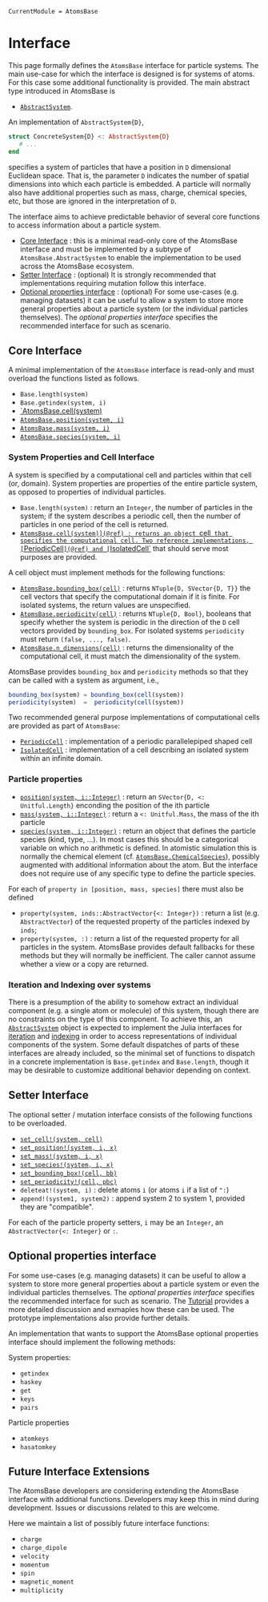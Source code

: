 ```@meta
CurrentModule = AtomsBase
```

# Interface

This page formally defines the `AtomsBase` interface for particle systems. 
The main use-case for which the interface is designed is for systems of atoms. For this case some additional functionality is provided.
The main abstract type introduced in AtomsBase is 
- [`AbstractSystem`](@ref).

An implementation of `AbstractSystem{D}`,  
```julia 
struct ConcreteSystem{D} <: AbstractSystem{D}
   # ... 
end
```
specifies a system of particles that have a position in `D` dimensional Euclidean space. That is, the parameter `D` indicates the number of spatial dimensions into which each particle is embedded. 
A particle will normally also have additional properties such as mass, charge, chemical species, etc, but those are ignored in the interpretation of `D`.

The interface aims to achieve predictable behavior of several core functions to access information about a particle system. 
- [Core Interface](@ref) : this is a minimal read-only core of the AtomsBase interface and must be implemented by a subtype of `AtomsBase.AbstractSystem` to enable the implementation to be used across the AtomsBase ecosystem. 
- [Setter Interface](@ref) : (optional) It is strongly recommended that implementations requiring mutation follow this interface. 
- [Optional properties interface](@ref) : (optional) For some use-cases (e.g. managing datasets) it can be useful to allow a system to store more general properties about a particle system (or the individual particles themselves). The *optional properties interface* specifies the recommended interface for such as scenario. 



## Core Interface

A minimal implementation of the `AtomsBase` interface is read-only and must overload the functions listed as follows. 

- `Base.length(system)`
- `Base.getindex(system, i)` 
- [`AtomsBase.cell(system)](@ref)
- [`AtomsBase.position(system, i)`](@ref)
- [`AtomsBase.mass(system, i)`](@ref)
- [`AtomsBase.species(system, i)`](@ref)


### System Properties and Cell Interface

A system is specified by a computational cell and particles within that cell (or, domain).  System properties are properties of the entire particle system, as opposed to properties of individual particles. 

- `Base.length(system)`  : return an `Integer`, the number of particles in the system; if the system describes a periodic cell, then the number of particles in one period of the cell is returned.
- [`AtomsBase.cell(system)](@ref) : returns an object `cell` that specifies the computational cell. Two reference implementations, [`PeriodicCell`](@ref) and [`IsolatedCell`](@ref) that should serve most purposes are provided. 

A cell object must implement methods for the following functions: 
- [`AtomsBase.bounding_box(cell)`](@ref) : returns `NTuple{D, SVector{D, T}}` the cell vectors that specify the computational domain if it is finite. For isolated systems, the return values are unspecified.
- [`AtomsBase.periodicity(cell)`](@ref) : returns `NTuple{D, Bool}`, booleans that specify whether the system is periodic in the direction of the `D` cell vectors provided by `bounding_box`. For isolated systems `periodicity` must return `(false, ..., false)`.
- [`AtomsBase.n_dimensions(cell)`](@ref) : returns the dimensionality of the computational cell, it must match the dimensionality of the system. 


AtomsBase provides `bounding_box` and `periodicity` methods so that they can be called with a system as argument, i.e., 
```julia
bounding_box(system) = bounding_box(cell(system))
periodicity(system)  =  periodicity(cell(system))
```

Two recommended general purpose implementations of computational cells are provided as part of `AtomsBase`: 
- [`PeriodicCell`](@ref) : implementation of a periodic parallelepiped shaped cell
- [`IsolatedCell`](@ref) : implementation of a cell describing an isolated system within an infinite domain. 


### Particle properties 

- [`position(system, i::Integer)`](@ref) : return an `SVector{D, <: Unitful.Length}` enconding the position of the ith particle
- [`mass(system, i::Integer)`](@ref) : return a `<: Unitful.Mass`, the mass of the ith particle
- [`species(system, i::Integer)`](@ref) : return an object that defines the particle species (kind, type, ...). In most cases this should be a categorical variable on which no arithmetic is defined. In atomistic simulation this is normally the chemical element (cf. [`AtomsBase.ChemicalSpecies`](@ref)), possibly augmented with additional information about the atom. But the interface does not require use of any specific type to define the particle species.

For each of `property in [position, mass, species]` there must also be defined 
- `property(system, inds::AbstractVector{<: Integer})` : return a list (e.g. `AbstractVector`) of the requested property of the particles indexed by `inds`;  
- `property(system, :)` : return a list of the requested property for all particles in the system.
AtomsBase provides default fallbacks for these methods but they will normally be inefficient. The caller cannot assume whether a view or a copy are returned. 

### Iteration and Indexing over systems

There is a presumption of the ability to somehow extract an individual
component (e.g. a single atom or molecule) of this system, though there are no
constraints on the type of this component. To achieve this, an [`AbstractSystem`](@ref)
object is expected to implement the Julia interfaces for
[iteration](https://docs.julialang.org/en/v1/manual/interfaces/#man-interface-iteration)
and [indexing](https://docs.julialang.org/en/v1/manual/interfaces/#Indexing) in
order to access representations of individual components of the system. Some
default dispatches of parts of these interfaces are already included, so the
minimal set of functions to dispatch in a concrete implementation is
`Base.getindex` and `Base.length`, though it may be desirable to customize
additional behavior depending on context.


## Setter Interface

The optional setter / mutation interface consists of the following functions to be overloaded. 

- [`set_cell!(system, cell)`](@ref) 
- [`set_position!(system, i, x)`](@ref) 
- [`set_mass!(system, i, x)`](@ref)
- [`set_species!(system, i, x)`](@ref) 
- [`set_bounding_box!(cell, bb)`](@ref) 
- [`set_periodicity!(cell, pbc)`](@ref) 
- `deleteat!(system, i)` : delete atoms `i` (or atoms `i` if a list of `":`)
- `append!(system1, system2)` : append system 2 to system 1, provided they are "compatible". 

For each of the particle property setters, `i` may be an `Integer`, an `AbstractVector{<: Integer}` or `:`.


## Optional properties interface

For some use-cases (e.g. managing datasets) it can be useful to allow a system to store more general properties about a particle system or even the individual particles themselves. The *optional properties interface* specifies the recommended interface for such as scenario. The [Tutorial](@ref) provides a more detailed discussion and exmaples how these can be used. The prototype implementations also provide further details.

An implementation that wants to support the AtomsBase optional properties interface should implement the following methods: 

System properties:
- `getindex`
- `haskey`
- `get`
- `keys`
- `pairs`

Particle properties
- `atomkeys` 
- `hasatomkey` 



## Future Interface Extensions

The AtomsBase developers are considering extending the AtomsBase interface with additional functions. Developers may keep this in mind during development. Issues or discussions related to this are welcome. 

Here we maintain a list of possibly future interface functions:

- `charge` 
- `charge_dipole` 
- `velocity`
- `momentum` 
- `spin`
- `magnetic_moment`
- `multiplicity` 
